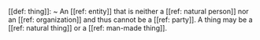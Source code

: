 [[def: thing]]:
~ An [[ref: entity]] that is neither a [[ref: natural person]] nor an [[ref: organization]] and thus cannot be a [[ref: party]]. A thing may be a [[ref: natural thing]] or a [[ref: man-made thing]].


